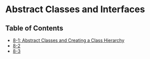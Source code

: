 # Abstract Classes and Interfaces

## Table of Contents
* [8-1: Abstract Classes and Creating a Class Hierarchy](lec8-1.md)
* [8-2](lec8-2.md)
* [8-3](lec8-3.md)
